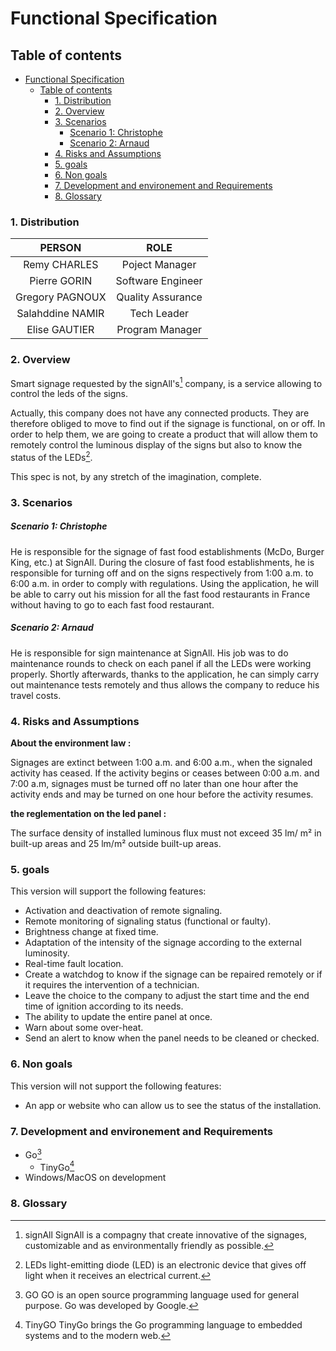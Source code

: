 # Functional Specification

## Table of contents
- [Functional Specification](#functional-specification)
  - [Table of contents](#table-of-contents)
    - [1. Distribution](#1-distribution)
    - [2. Overview](#2-overview)
    - [3. Scenarios](#3-scenarios)
        - [Scenario 1: Christophe](#scenario-1-christophe)
        - [Scenario 2: Arnaud](#scenario-2-arnaud)
    - [4. Risks and Assumptions](#4-risks-and-assumptions)
    - [5. goals](#5-goals)
    - [6. Non goals](#6-non-goals)
    - [7. Development and environement and Requirements](#7-development-and-environement-and-requirements)
    - [8. Glossary](#8-glossary)

### 1. Distribution

| PERSON | ROLE |
| :-: | :-: |
| Remy CHARLES | Poject Manager |
| Pierre GORIN | Software Engineer |
| Gregory PAGNOUX | Quality Assurance |
| Salahddine NAMIR | Tech Leader |
| Elise GAUTIER | Program Manager |
  
### 2. Overview

Smart signage requested by the signAll's[^1] company, is a service allowing to control the leds of the signs.

Actually, this company does not have any connected products. They are therefore obliged to move to find out if the signage is functional, on or off. In order to help them, we are going to create a product that will allow them to remotely control the luminous display of the signs but also to know the status of the LEDs[^4].

This spec is not, by any stretch of the imagination, complete.

### 3. Scenarios

##### Scenario 1: Christophe

He is responsible for the signage of fast food establishments (McDo, Burger King, etc.) at SignAll. During the closure of fast food establishments, he is responsible for turning off and on the signs respectively from 1:00 a.m. to 6:00 a.m. in order to comply with regulations. Using the application, he will be able to carry out his mission for all the fast food restaurants in France without having to go to each fast food restaurant.

##### Scenario 2: Arnaud

He is responsible for sign maintenance at SignAll. His job was to do maintenance rounds to check on each panel if all the LEDs were working properly. Shortly afterwards, thanks to the application, he can simply carry out maintenance tests remotely and thus allows the company to reduce his travel costs.

### 4. Risks and Assumptions

**About the environment law :**

Signages are extinct between 1:00 a.m. and 6:00 a.m., when the signaled activity has ceased. If the activity begins or ceases between  0:00 a.m. and 7:00 a.m, signages must be turned off no later than one hour after the activity ends and may be turned on one hour before the activity resumes.

**the reglementation on the led panel :**

The surface density of installed luminous flux must not exceed 35 lm/ m² in built-up areas and 25 lm/m² outside built-up areas.

### 5. goals

This version will support the following features:

  - Activation and deactivation of remote signaling.
  - Remote monitoring of signaling status (functional or faulty).
  - Brightness change at fixed time.
  - Adaptation of the intensity of the signage according to the external luminosity.
  - Real-time fault location.
  - Create a watchdog to know if the signage can be repaired remotely or if it requires the intervention of a technician.
  - Leave the choice to the company to adjust the start time and the end time of ignition according to its needs.
  - The ability to update the entire panel at once.
  - Warn about some over-heat.
  - Send an alert to know when the panel needs to be cleaned or checked.

### 6. Non goals

This version will not support the following features:

  - An app or website who can allow us to see the status of the installation.

### 7. Development and environement and Requirements

  - Go[^2]
    - TinyGo[^3]
  - Windows/MacOS on development
  
### 8. Glossary

[^1]: signAll
SignAll is a compagny that create innovative of the signages, customizable and as environmentally friendly as possible.

[^2]: GO
GO is an open source programming language used for general purpose. Go was developed by Google.

[^3]: TinyGO
TinyGo brings the Go programming language to embedded systems and to the modern web.

[^4]: LEDs
light-emitting diode (LED) is an electronic device that gives off light when it receives an electrical current.